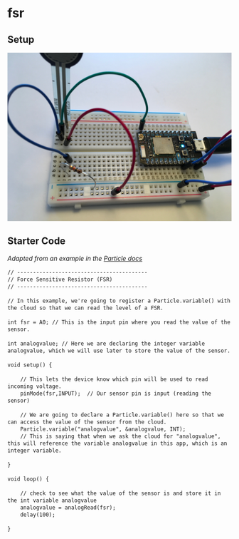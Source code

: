 # fsr

## Setup

![photo of setup](img/fsr.JPG)

## Starter Code

*Adapted from an example in the [Particle docs](https://docs.particle.io/guide/getting-started/examples/photon/#read-your-photoresistor-function-and-variable)*

``` c_cpp
// -----------------------------------------
// Force Sensitive Resistor (FSR)
// -----------------------------------------

// In this example, we're going to register a Particle.variable() with the cloud so that we can read the level of a FSR.

int fsr = A0; // This is the input pin where you read the value of the sensor.

int analogvalue; // Here we are declaring the integer variable analogvalue, which we will use later to store the value of the sensor.

void setup() {

    // This lets the device know which pin will be used to read incoming voltage.
    pinMode(fsr,INPUT);  // Our sensor pin is input (reading the sensor)

    // We are going to declare a Particle.variable() here so that we can access the value of the sensor from the cloud.
    Particle.variable("analogvalue", &analogvalue, INT);
    // This is saying that when we ask the cloud for "analogvalue", this will reference the variable analogvalue in this app, which is an integer variable.

}

void loop() {

    // check to see what the value of the sensor is and store it in the int variable analogvalue
    analogvalue = analogRead(fsr);
    delay(100);
    
}
```